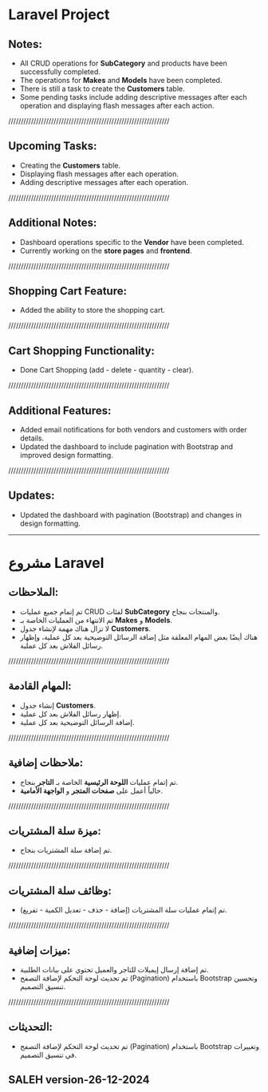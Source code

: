 # Laravel Project

## Notes:
- All CRUD operations for **SubCategory** and products have been successfully completed.
- The operations for **Makes** and **Models** have been completed.
- There is still a task to create the **Customers** table.
- Some pending tasks include adding descriptive messages after each operation and displaying flash messages after each action.


////////////////////////////////////////////////////////////////



## Upcoming Tasks:
- Creating the **Customers** table.
- Displaying flash messages after each operation.
- Adding descriptive messages after each operation.


////////////////////////////////////////////////////////////////



## Additional Notes:
- Dashboard operations specific to the **Vendor** have been completed.
- Currently working on the **store pages** and **frontend**.


////////////////////////////////////////////////////////////////


 
## Shopping Cart Feature:
- Added the ability to store the shopping cart.


////////////////////////////////////////////////////////////////




## Cart Shopping Functionality:
- Done Cart Shopping (add - delete - quantity - clear).


////////////////////////////////////////////////////////////////




## Additional Features:
- Added email notifications for both vendors and customers with order details.
- Updated the dashboard to include pagination with Bootstrap and improved design formatting.


////////////////////////////////////////////////////////////////




## Updates:
- Updated the dashboard with pagination (Bootstrap) and changes in design formatting.

--------------------------------------------------------

# مشروع Laravel






## الملاحظات:
- تم إتمام جميع عمليات CRUD لفئات **SubCategory** والمنتجات بنجاح.
- تم الانتهاء من العمليات الخاصة بـ **Makes** و **Models**.
- لا تزال هناك مهمة لإنشاء جدول **Customers**.
- هناك أيضًا بعض المهام المعلقة مثل إضافة الرسائل التوضيحية بعد كل عملية، وإظهار رسائل الفلاش بعد كل عملية.


////////////////////////////////////////////////////////////////




## المهام القادمة:
- إنشاء جدول **Customers**.
- إظهار رسائل الفلاش بعد كل عملية.
- إضافة الرسائل التوضيحية بعد كل عملية.


////////////////////////////////////////////////////////////////




## ملاحظات إضافية:
- تم إتمام عمليات **اللوحة الرئيسية** الخاصة بـ **التاجر** بنجاح.
- حالياً أعمل على **صفحات المتجر** و **الواجهة الأمامية**.


////////////////////////////////////////////////////////////////




## ميزة سلة المشتريات:
- تم إضافة سلة المشتريات بنجاح.


////////////////////////////////////////////////////////////////




## وظائف سلة المشتريات:
- تم إتمام عمليات سلة المشتريات (إضافة - حذف - تعديل الكمية - تفريغ).



////////////////////////////////////////////////////////////////





## ميزات إضافية:
- تم إضافة إرسال إيميلات للتاجر والعميل تحتوي على بيانات الطلبية.
- تم تحديث لوحة التحكم لإضافة التصفح (Pagination) باستخدام Bootstrap وتحسين تنسيق التصميم.



////////////////////////////////////////////////////////////////




## التحديثات:
- تم تحديث لوحة التحكم لإضافة التصفح (Pagination) باستخدام Bootstrap وتغييرات في تنسيق التصميم.




## SALEH version-26-12-2024